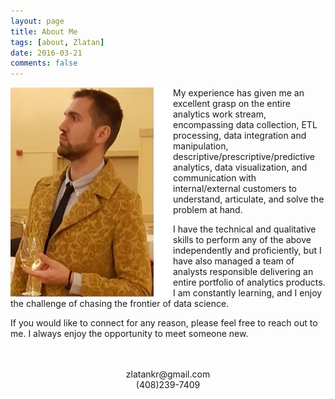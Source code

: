 ```yaml
---
layout: page
title: About Me
tags: [about, Zlatan]
date: 2016-03-21
comments: false
---
```

<img align="left" src="/assets/img/z2.jpg">

<!-- {% capture images %}
/assets/img/z2.jpg
{% endcapture %}
<center>{% include gallery images=images caption="Z is a classy gentleman" cols=1 %}</center><!-->

My experience has given me an excellent grasp on the entire analytics work stream, encompassing data collection, ETL processing, data integration and manipulation, descriptive/prescriptive/predictive analytics, data visualization, and communication with internal/external customers to understand, articulate, and solve the problem at hand.  

I have the technical and qualitative skills to perform any of the above independently and proficiently, but I have also managed a team of analysts responsible delivering an entire portfolio of analytics products. I am constantly learning, and I enjoy the challenge of chasing the frontier of data science.  

If you would like to connect for any reason, please feel free to reach out to me. I always enjoy the opportunity to meet someone new.  
<br>
<br>
<center> zlatankr@gmail.com</center>
<center>(408)239-7409</center>

